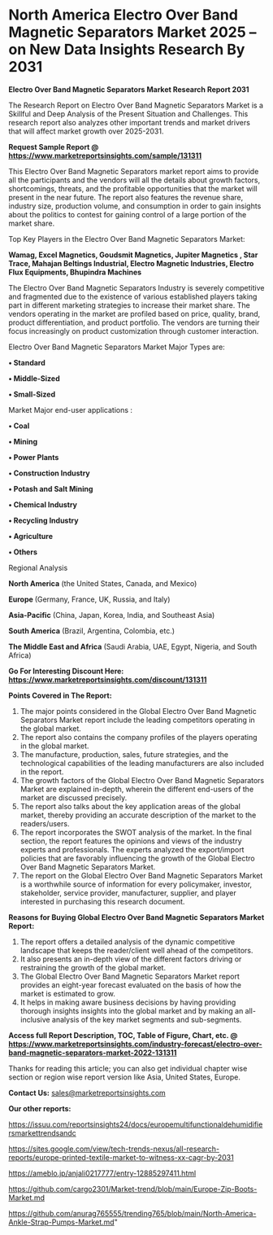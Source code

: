 # North America Electro Over Band Magnetic Separators Market 2025 – on New Data Insights Research By 2031

<strong>Electro Over Band Magnetic Separators Market Research Report 2031</strong>

The Research Report on Electro Over Band Magnetic Separators Market is a Skillful and Deep Analysis of the Present Situation and Challenges. This research report also analyzes other important trends and market drivers that will affect market growth over 2025-2031.

<strong>Request Sample Report @ <a href=https://www.marketreportsinsights.com/sample/131311>https://www.marketreportsinsights.com/sample/131311</a></strong>

This Electro Over Band Magnetic Separators market report aims to provide all the participants and the vendors will all the details about growth factors, shortcomings, threats, and the profitable opportunities that the market will present in the near future. The report also features the revenue share, industry size, production volume, and consumption in order to gain insights about the politics to contest for gaining control of a large portion of the market share.

Top Key Players in the Electro Over Band Magnetic Separators Market:

<strong>Wamag, Excel Magnetics, Goudsmit Magnetics, Jupiter Magnetics , Star Trace, Mahajan Beltings Industrial, Electro Magnetic Industries, Electro Flux Equipments, Bhupindra Machines</strong>

The Electro Over Band Magnetic Separators Industry is severely competitive and fragmented due to the existence of various established players taking part in different marketing strategies to increase their market share. The vendors operating in the market are profiled based on price, quality, brand, product differentiation, and product portfolio. The vendors are turning their focus increasingly on product customization through customer interaction.

Electro Over Band Magnetic Separators Market Major Types are:

<strong>• Standard

• Middle-Sized

• Small-Sized</strong>

Market Major end-user applications :

<strong>• Coal

• Mining

• Power Plants

• Construction Industry

• Potash and Salt Mining

• Chemical Industry

• Recycling Industry

• Agriculture

• Others</strong>

Regional Analysis

</u><strong><b>North America</b></strong> (the United States, Canada, and Mexico)

<strong><b>Europe </b></strong>(Germany, France, UK, Russia, and Italy)

<strong><b>Asia-Pacific</b></strong> (China, Japan, Korea, India, and Southeast Asia)

<strong><b>South America</b></strong> (Brazil, Argentina, Colombia, etc.)

<strong><b>The Middle East and Africa</b></strong> (Saudi Arabia, UAE, Egypt, Nigeria, and South Africa)

<strong>Go For Interesting Discount Here: <a href=https://www.marketreportsinsights.com/discount/131311>https://www.marketreportsinsights.com/discount/131311</a></strong>

<strong>Points Covered in The Report:</strong>
<ol>
  <li>The major points considered in the Global Electro Over Band Magnetic Separators Market report include the leading competitors operating in the global market.</li>
  <li>The report also contains the company profiles of the players operating in the global market.</li>
  <li>The manufacture, production, sales, future strategies, and the technological capabilities of the leading manufacturers are also included in the report.</li>
  <li>The growth factors of the Global Electro Over Band Magnetic Separators Market are explained in-depth, wherein the different end-users of the market are discussed precisely.</li>
  <li>The report also talks about the key application areas of the global market, thereby providing an accurate description of the market to the readers/users.</li>
  <li>The report incorporates the SWOT analysis of the market. In the final section, the report features the opinions and views of the industry experts and professionals. The experts analyzed the export/import policies that are favorably influencing the growth of the Global Electro Over Band Magnetic Separators Market.</li>
  <li>The report on the Global Electro Over Band Magnetic Separators Market is a worthwhile source of information for every policymaker, investor, stakeholder, service provider, manufacturer, supplier, and player interested in purchasing this research document.</li>
</ol>
<strong>Reasons for Buying Global Electro Over Band Magnetic Separators Market Report:</strong>

<ol>
  <li>The report offers a detailed analysis of the dynamic competitive landscape that keeps the reader/client well ahead of the competitors.</li>
  <li>It also presents an in-depth view of the different factors driving or restraining the growth of the global market.</li>
  <li>The Global Electro Over Band Magnetic Separators Market report provides an eight-year forecast evaluated on the basis of how the market is estimated to grow.</li>
  <li>It helps in making aware business decisions by having providing thorough insights insights into the global market and by making an all-inclusive analysis of the key market segments and sub-segments.</li>
</ol>
<strong>Access full Report Description, TOC, Table of Figure, Chart, etc. @ <a href=https://www.marketreportsinsights.com/industry-forecast/electro-over-band-magnetic-separators-market-2022-131311>https://www.marketreportsinsights.com/industry-forecast/electro-over-band-magnetic-separators-market-2022-131311</a></strong>


Thanks for reading this article; you can also get individual chapter wise section or region wise report version like Asia, United States, Europe.

<strong>Contact Us:</strong>
sales@marketreportsinsights.com

<strong>Our other reports:</strong>

<a href=https://issuu.com/reportsinsights24/docs/europemultifunctionaldehumidifiersmarkettrendsandc>https://issuu.com/reportsinsights24/docs/europemultifunctionaldehumidifiersmarkettrendsandc</a>

<a href=https://sites.google.com/view/tech-trends-nexus/all-research-reports/europe-printed-textile-market-to-witness-xx-cagr-by-2031>https://sites.google.com/view/tech-trends-nexus/all-research-reports/europe-printed-textile-market-to-witness-xx-cagr-by-2031</a>

<a href=https://ameblo.jp/anjali0217777/entry-12885297411.html>https://ameblo.jp/anjali0217777/entry-12885297411.html</a>

<a href=https://github.com/cargo2301/Market-trend/blob/main/Europe-Zip-Boots-Market.md>https://github.com/cargo2301/Market-trend/blob/main/Europe-Zip-Boots-Market.md</a>

<a href=https://github.com/anurag765555/trending765/blob/main/North-America-Ankle-Strap-Pumps-Market.md>https://github.com/anurag765555/trending765/blob/main/North-America-Ankle-Strap-Pumps-Market.md</a>"
